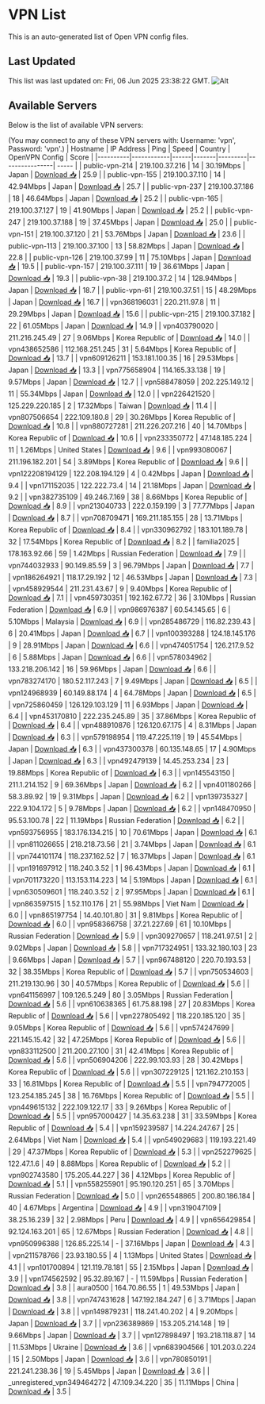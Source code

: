 # VPN List

This is an auto-generated list of Open VPN config files.

## Last Updated

This list was last updated on: Fri, 06 Jun 2025 23:38:22 GMT.
![Alt](https://repobeats.axiom.co/api/embed/186b98318ef1479477931607c1ad7d823f12451f.svg "Repobeats analytics image")

## Available Servers

Below is the list of available VPN servers:

(You may connect to any of these VPN servers with: Username: 'vpn', Password: 'vpn'.)
| Hostname | IP Address | Ping | Speed | Country | OpenVPN Config | Score |
|----------|------------|------|-------|---------|----------------| ----- |
| public-vpn-214 | 219.100.37.216 | 14 | 30.19Mbps | Japan | [Download 📥](./configs/server_0_JP.ovpn) | 25.9 |
| public-vpn-155 | 219.100.37.110 | 14 | 42.94Mbps | Japan | [Download 📥](./configs/server_1_JP.ovpn) | 25.7 |
| public-vpn-237 | 219.100.37.186 | 18 | 46.64Mbps | Japan | [Download 📥](./configs/server_2_JP.ovpn) | 25.2 |
| public-vpn-165 | 219.100.37.127 | 19 | 41.90Mbps | Japan | [Download 📥](./configs/server_3_JP.ovpn) | 25.2 |
| public-vpn-247 | 219.100.37.188 | 19 | 37.45Mbps | Japan | [Download 📥](./configs/server_4_JP.ovpn) | 25.0 |
| public-vpn-151 | 219.100.37.120 | 21 | 53.76Mbps | Japan | [Download 📥](./configs/server_5_JP.ovpn) | 23.6 |
| public-vpn-113 | 219.100.37.100 | 13 | 58.82Mbps | Japan | [Download 📥](./configs/server_6_JP.ovpn) | 22.8 |
| public-vpn-126 | 219.100.37.99 | 11 | 75.10Mbps | Japan | [Download 📥](./configs/server_7_JP.ovpn) | 19.5 |
| public-vpn-157 | 219.100.37.111 | 19 | 36.61Mbps | Japan | [Download 📥](./configs/server_8_JP.ovpn) | 19.3 |
| public-vpn-38 | 219.100.37.2 | 14 | 128.94Mbps | Japan | [Download 📥](./configs/server_9_JP.ovpn) | 18.7 |
| public-vpn-61 | 219.100.37.51 | 15 | 48.29Mbps | Japan | [Download 📥](./configs/server_10_JP.ovpn) | 16.7 |
| vpn368196031 | 220.211.97.8 | 11 | 29.29Mbps | Japan | [Download 📥](./configs/server_11_JP.ovpn) | 15.6 |
| public-vpn-215 | 219.100.37.182 | 22 | 61.05Mbps | Japan | [Download 📥](./configs/server_12_JP.ovpn) | 14.9 |
| vpn403790020 | 211.216.245.49 | 27 | 9.06Mbps | Korea Republic of | [Download 📥](./configs/server_13_KR.ovpn) | 14.0 |
| vpn438652586 | 112.168.251.245 | 31 | 5.64Mbps | Korea Republic of | [Download 📥](./configs/server_14_KR.ovpn) | 13.7 |
| vpn609126211 | 153.181.100.35 | 16 | 29.53Mbps | Japan | [Download 📥](./configs/server_15_JP.ovpn) | 13.3 |
| vpn775658904 | 114.165.33.138 | 19 | 9.57Mbps | Japan | [Download 📥](./configs/server_16_JP.ovpn) | 12.7 |
| vpn588478059 | 202.225.149.12 | 11 | 55.34Mbps | Japan | [Download 📥](./configs/server_17_JP.ovpn) | 12.0 |
| vpn226421520 | 125.229.220.185 | 2 | 17.32Mbps | Taiwan | [Download 📥](./configs/server_18_TW.ovpn) | 11.4 |
| vpn807506654 | 222.109.180.8 | 29 | 30.26Mbps | Korea Republic of | [Download 📥](./configs/server_19_KR.ovpn) | 10.8 |
| vpn880727281 | 211.226.207.216 | 40 | 14.70Mbps | Korea Republic of | [Download 📥](./configs/server_20_KR.ovpn) | 10.6 |
| vpn233350772 | 47.148.185.224 | 11 | 1.26Mbps | United States | [Download 📥](./configs/server_21_US.ovpn) | 9.6 |
| vpn993080067 | 211.196.182.201 | 54 | 3.89Mbps | Korea Republic of | [Download 📥](./configs/server_22_KR.ovpn) | 9.6 |
| vpn122208194129 | 122.208.194.129 | 4 | 0.42Mbps | Japan | [Download 📥](./configs/server_23_JP.ovpn) | 9.4 |
| vpn171152035 | 122.222.73.4 | 14 | 21.18Mbps | Japan | [Download 📥](./configs/server_24_JP.ovpn) | 9.2 |
| vpn382735109 | 49.246.7.169 | 38 | 8.66Mbps | Korea Republic of | [Download 📥](./configs/server_25_KR.ovpn) | 8.9 |
| vpn213040733 | 222.0.159.199 | 3 | 77.77Mbps | Japan | [Download 📥](./configs/server_26_JP.ovpn) | 8.7 |
| vpn708709471 | 169.211.185.155 | 28 | 13.71Mbps | Korea Republic of | [Download 📥](./configs/server_27_KR.ovpn) | 8.4 |
| vpn330962792 | 183.101.189.78 | 32 | 17.54Mbps | Korea Republic of | [Download 📥](./configs/server_28_KR.ovpn) | 8.2 |
| familia2025 | 178.163.92.66 | 59 | 1.42Mbps | Russian Federation | [Download 📥](./configs/server_29_RU.ovpn) | 7.9 |
| vpn744032933 | 90.149.85.59 | 3 | 96.79Mbps | Japan | [Download 📥](./configs/server_30_JP.ovpn) | 7.7 |
| vpn186264921 | 118.17.29.192 | 12 | 46.53Mbps | Japan | [Download 📥](./configs/server_31_JP.ovpn) | 7.3 |
| vpn458929544 | 211.231.43.67 | 9 | 9.40Mbps | Korea Republic of | [Download 📥](./configs/server_32_KR.ovpn) | 7.1 |
| vpn459730351 | 192.162.67.72 | 36 | 3.10Mbps | Russian Federation | [Download 📥](./configs/server_33_RU.ovpn) | 6.9 |
| vpn986976387 | 60.54.145.65 | 6 | 5.10Mbps | Malaysia | [Download 📥](./configs/server_34_MY.ovpn) | 6.9 |
| vpn285486729 | 116.82.239.43 | 6 | 20.41Mbps | Japan | [Download 📥](./configs/server_35_JP.ovpn) | 6.7 |
| vpn100393288 | 124.18.145.176 | 9 | 28.91Mbps | Japan | [Download 📥](./configs/server_36_JP.ovpn) | 6.6 |
| vpn474051754 | 126.217.9.52 | 6 | 5.88Mbps | Japan | [Download 📥](./configs/server_37_JP.ovpn) | 6.6 |
| vpn578034962 | 133.218.206.142 | 16 | 59.96Mbps | Japan | [Download 📥](./configs/server_38_JP.ovpn) | 6.6 |
| vpn783274170 | 180.52.117.243 | 7 | 9.49Mbps | Japan | [Download 📥](./configs/server_39_JP.ovpn) | 6.5 |
| vpn124968939 | 60.149.88.174 | 4 | 64.78Mbps | Japan | [Download 📥](./configs/server_40_JP.ovpn) | 6.5 |
| vpn725860459 | 126.129.103.129 | 11 | 6.93Mbps | Japan | [Download 📥](./configs/server_41_JP.ovpn) | 6.4 |
| vpn453170810 | 222.235.245.89 | 35 | 37.86Mbps | Korea Republic of | [Download 📥](./configs/server_42_KR.ovpn) | 6.4 |
| vpn488910876 | 126.120.67.175 | 4 | 8.31Mbps | Japan | [Download 📥](./configs/server_43_JP.ovpn) | 6.3 |
| vpn579198954 | 119.47.225.119 | 19 | 45.54Mbps | Japan | [Download 📥](./configs/server_44_JP.ovpn) | 6.3 |
| vpn437300378 | 60.135.148.65 | 17 | 4.90Mbps | Japan | [Download 📥](./configs/server_45_JP.ovpn) | 6.3 |
| vpn492479139 | 14.45.253.234 | 23 | 19.88Mbps | Korea Republic of | [Download 📥](./configs/server_46_KR.ovpn) | 6.3 |
| vpn145543150 | 211.1.214.152 | 9 | 69.36Mbps | Japan | [Download 📥](./configs/server_47_JP.ovpn) | 6.2 |
| vpn401180266 | 58.3.89.92 | 19 | 9.31Mbps | Japan | [Download 📥](./configs/server_48_JP.ovpn) | 6.2 |
| vpn139735327 | 222.9.104.172 | 5 | 9.78Mbps | Japan | [Download 📥](./configs/server_49_JP.ovpn) | 6.2 |
| vpn148470950 | 95.53.100.78 | 22 | 11.19Mbps | Russian Federation | [Download 📥](./configs/server_50_RU.ovpn) | 6.2 |
| vpn593756955 | 183.176.134.215 | 10 | 70.61Mbps | Japan | [Download 📥](./configs/server_51_JP.ovpn) | 6.1 |
| vpn811026655 | 218.218.73.56 | 21 | 3.74Mbps | Japan | [Download 📥](./configs/server_52_JP.ovpn) | 6.1 |
| vpn744101174 | 118.237.162.52 | 7 | 16.37Mbps | Japan | [Download 📥](./configs/server_53_JP.ovpn) | 6.1 |
| vpn191697912 | 118.240.3.52 | 1 | 96.43Mbps | Japan | [Download 📥](./configs/server_54_JP.ovpn) | 6.1 |
| vpn701173220 | 113.153.114.223 | 14 | 5.19Mbps | Japan | [Download 📥](./configs/server_55_JP.ovpn) | 6.1 |
| vpn630509601 | 118.240.3.52 | 2 | 97.95Mbps | Japan | [Download 📥](./configs/server_56_JP.ovpn) | 6.1 |
| vpn863597515 | 1.52.110.176 | 21 | 55.98Mbps | Viet Nam | [Download 📥](./configs/server_57_VN.ovpn) | 6.0 |
| vpn865197754 | 14.40.101.80 | 31 | 9.81Mbps | Korea Republic of | [Download 📥](./configs/server_58_KR.ovpn) | 6.0 |
| vpn958366758 | 37.21.227.69 | 61 | 10.10Mbps | Russian Federation | [Download 📥](./configs/server_59_RU.ovpn) | 5.9 |
| vpn309270657 | 118.241.97.51 | 2 | 9.02Mbps | Japan | [Download 📥](./configs/server_60_JP.ovpn) | 5.8 |
| vpn717324951 | 133.32.180.103 | 23 | 9.66Mbps | Japan | [Download 📥](./configs/server_61_JP.ovpn) | 5.7 |
| vpn967488120 | 220.70.193.53 | 32 | 38.35Mbps | Korea Republic of | [Download 📥](./configs/server_62_KR.ovpn) | 5.7 |
| vpn750534603 | 211.219.130.96 | 30 | 40.57Mbps | Korea Republic of | [Download 📥](./configs/server_63_KR.ovpn) | 5.6 |
| vpn641156997 | 109.126.5.249 | 80 | 3.05Mbps | Russian Federation | [Download 📥](./configs/server_64_RU.ovpn) | 5.6 |
| vpn610638365 | 61.75.88.198 | 27 | 20.83Mbps | Korea Republic of | [Download 📥](./configs/server_65_KR.ovpn) | 5.6 |
| vpn227805492 | 118.220.185.120 | 35 | 9.05Mbps | Korea Republic of | [Download 📥](./configs/server_66_KR.ovpn) | 5.6 |
| vpn574247699 | 221.145.15.42 | 32 | 47.25Mbps | Korea Republic of | [Download 📥](./configs/server_67_KR.ovpn) | 5.6 |
| vpn833112500 | 211.200.27.100 | 31 | 42.41Mbps | Korea Republic of | [Download 📥](./configs/server_68_KR.ovpn) | 5.6 |
| vpn506904206 | 222.99.103.93 | 28 | 30.42Mbps | Korea Republic of | [Download 📥](./configs/server_69_KR.ovpn) | 5.6 |
| vpn307229125 | 121.162.210.153 | 33 | 16.81Mbps | Korea Republic of | [Download 📥](./configs/server_70_KR.ovpn) | 5.5 |
| vpn794772005 | 123.254.185.245 | 38 | 16.76Mbps | Korea Republic of | [Download 📥](./configs/server_71_KR.ovpn) | 5.5 |
| vpn449615132 | 222.109.122.17 | 33 | 9.26Mbps | Korea Republic of | [Download 📥](./configs/server_72_KR.ovpn) | 5.5 |
| vpn957000427 | 14.35.63.238 | 31 | 33.59Mbps | Korea Republic of | [Download 📥](./configs/server_73_KR.ovpn) | 5.4 |
| vpn159239587 | 14.224.247.67 | 25 | 2.64Mbps | Viet Nam | [Download 📥](./configs/server_74_VN.ovpn) | 5.4 |
| vpn549029683 | 119.193.221.49 | 29 | 47.37Mbps | Korea Republic of | [Download 📥](./configs/server_75_KR.ovpn) | 5.3 |
| vpn252279625 | 122.47.1.6 | 49 | 8.88Mbps | Korea Republic of | [Download 📥](./configs/server_76_KR.ovpn) | 5.2 |
| vpn902743580 | 175.205.44.227 | 36 | 4.12Mbps | Korea Republic of | [Download 📥](./configs/server_77_KR.ovpn) | 5.1 |
| vpn558255901 | 95.190.120.251 | 65 | 3.70Mbps | Russian Federation | [Download 📥](./configs/server_78_RU.ovpn) | 5.0 |
| vpn265548865 | 200.80.186.184 | 40 | 4.67Mbps | Argentina | [Download 📥](./configs/server_79_AR.ovpn) | 4.9 |
| vpn319047109 | 38.25.16.239 | 32 | 2.98Mbps | Peru | [Download 📥](./configs/server_80_PE.ovpn) | 4.9 |
| vpn656429854 | 92.124.163.201 | 65 | 12.67Mbps | Russian Federation | [Download 📥](./configs/server_81_RU.ovpn) | 4.8 |
| vpn950996388 | 126.85.225.14 | - | 37.16Mbps | Japan | [Download 📥](./configs/server_82_JP.ovpn) | 4.3 |
| vpn211578766 | 23.93.180.55 | 4 | 1.13Mbps | United States | [Download 📥](./configs/server_83_US.ovpn) | 4.1 |
| vpn101700894 | 121.119.78.181 | 55 | 2.15Mbps | Japan | [Download 📥](./configs/server_84_JP.ovpn) | 3.9 |
| vpn174562592 | 95.32.89.167 | - | 11.59Mbps | Russian Federation | [Download 📥](./configs/server_85_RU.ovpn) | 3.8 |
| aura0500 | 164.70.86.55 | 1 | 49.53Mbps | Japan | [Download 📥](./configs/server_86_JP.ovpn) | 3.8 |
| vpn747431628 | 147.192.184.247 | 6 | 3.71Mbps | Japan | [Download 📥](./configs/server_87_JP.ovpn) | 3.8 |
| vpn149879231 | 118.241.40.202 | 4 | 9.20Mbps | Japan | [Download 📥](./configs/server_88_JP.ovpn) | 3.7 |
| vpn236389869 | 153.205.214.148 | 19 | 9.66Mbps | Japan | [Download 📥](./configs/server_89_JP.ovpn) | 3.7 |
| vpn127898497 | 193.218.118.87 | 14 | 11.53Mbps | Ukraine | [Download 📥](./configs/server_90_UA.ovpn) | 3.6 |
| vpn683904566 | 101.203.0.224 | 15 | 2.50Mbps | Japan | [Download 📥](./configs/server_91_JP.ovpn) | 3.6 |
| vpn780850191 | 221.241.238.36 | 19 | 5.45Mbps | Japan | [Download 📥](./configs/server_92_JP.ovpn) | 3.6 |
| _unregistered_vpn349464272 | 47.109.34.220 | 35 | 11.11Mbps | China | [Download 📥](./configs/server_93_CN.ovpn) | 3.5 |
